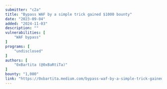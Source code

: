 ```yaml
---
submitter: "c2a"
title: "Bypass WAF by a simple trick gained $1000 bounty"
date: "2023-09-04"
added: "2024-11-03"
description: ""
vulnerabilities: [
    "WAF bypass"
]
programs: [
    "undisclosed"
]
authors: [
    "0xBartita (@0xBaRtiTa)"
]
bounty: "1,000"
link: "https://0xbartita.medium.com/bypass-waf-by-a-simple-trick-gained-1000-bounty-cfa0fa63779e"
---
```




